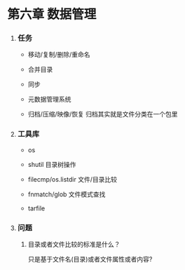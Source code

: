 # 第六章 数据管理

1. ### 任务

    * 移动/复制/删除/重命名

    * 合并目录 

    * 同步

    * 元数据管理系统

    * 归档/压缩/映像/恢复
        归档其实就是文件分类在一个包里



2. ### 工具库

    * os

    * shutil 目录树操作

    * filecmp/os.listdir 文件/目录比较

    * fnmatch/glob 文件模式查找

    * tarfile

3. ### 问题

    1. 目录或者文件比较的标准是什么？ 

        只是基于文件名(目录)或者文件属性或者内容?

